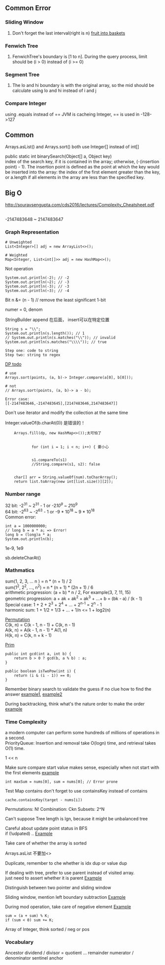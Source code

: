 ## Common Error

### Sliding Window
1. Don't forget the last interval(right is n) [fruit into baskets](https://leetcode.com/problems/fruit-into-baskets/)

### Fenwich Tree
1. FenwichTree's boundary is [1 to n]. During the query process, limit should be (i > 0) instead of (i >= 0)

### Segment Tree
1. The lo and hi boundary is with the original array, so the mid should be calculate using lo and hi instead of i and j

### Compare Integer
using .equals instead of ==
JVM is cacheing Integer, == is used in -128->127

## Common
Arrays.asList() and Arrays.sort() both use Integer[] instead of int[]

public static int binarySearch(Object[] a, Object key)  
index of the search key, if it is contained in the array; otherwise, (-(insertion point) - 1). 
The insertion point is defined as the point at which the key would be inserted into the array: the index of the first element greater than the key, or a.length if all elements in the array are less than the specified key. 

## Big O
http://souravsengupta.com/cds2016/lectures/Complexity_Cheatsheet.pdf


##

-2147483648 ~ 2147483647

### Graph Representation
```
# Unweighted
List<Integer>[] adj = new ArrayList<>();

# Weighted
Map<Integer, List<int[]>> adj = new HashMap<>();
```

Not operation
```
System.out.println(-2); // -2
System.out.println(~2); // -3
System.out.println(-3); // -3
System.out.println(~3); // -4
```

Bit 
n &= (n - 1) // remove the least significant 1-bit

numer = 0, denom


StringBuilder append 在后面， insert可以在特定位置


```
String s = "\\";
System.out.println(s.length()); // 1
// System.out.println(s.matches("\\")); // invalid
System.out.println(s.matches("\\\\")); // true

Step one: code to string
Step two: string to regex
```

[DP todo](https://leetcode.com/discuss/general-discussion/1050391/must-do-dynamic-programming-problems-category-wise)


```
# use 
Arrays.sort(points, (a, b)-> Integer.compare(a[0], b[0]));

# not 
// Arrays.sort(points, (a, b)-> a - b);

Error case:
[[-2147483646,-2147483645],[2147483646,2147483647]]
```

Don't use iterator and modify the collection at the same time



Integer.valueOf(b.charAt(0)) 是错误的！

        Arrays.fill(dp, new HashMap<>());太可怕了
        
        
                for (int i = 1; i < n; i++) { 要小心
                
                
                s1.compareTo(s1) 
                //String.compare(s1, s2): false
                
                
        char[] arr = String.valueOf(num).toCharArray();
        return list.toArray(new int[list.size()][2]);


### Number range
32 bit: -2<sup>31</sup> ~ 2<sup>31</sup> - 1 or -2*10<sup>9</sup> ~ 2*10<sup>9</sup>\
64 bit: -2<sup>63</sup> ~ -2<sup>63</sup> - 1 or -9 * 10<sup>18</sup> ~ 9 * 10<sup>18</sup>  
Common error: 
```
int a = 1000000000;
// long b = a * a; => Error!
long b = (long)a * a;
System.out.println(b);

```
1e-9, 1e9

 sb.deleteCharAt()


### Mathmatics
sum(1, 2, 3, ... n ) = n * (n + 1) / 2\
sum(1<sup>2</sup>, 2<sup>2</sup>, ..., n<sup>2</sup>) = n * (n + 1) * (2n + 1) / 6\
arithmetic progression: (a + b) * n / 2, For example(3, 7, 11, 15)\
geometric progression: a + ak + ak<sup>2</sup> + ak<sup>3</sup> + ...+ b = (bk - a) / (k - 1)\
Special case: 1 + 2 + 2<sup>3</sup> + 2<sup>4</sup> + ... + 2<sup>n-1</sup> = 2<sup>n</sup> - 1\
harmonic sum: 1 + 1/2 + 1/3 + ... + 1/n <= 1 + log2(n)

[Permutation](https://github.com/YangLiu0523/Algorithm/blob/master/src/matieral/math/PermutationFormula.java)\
C(k, n) = C(k - 1, n - 1)  + C(k, n - 1)\
A(k, n) = A(k - 1, n - 1) * A(1, n)\
H(k, n) = C(k, n + k - 1)

[Prim](https://github.com/YangLiu0523/Algorithm/blob/master/src/matieral/math/prim/Prim.java)

```
public int gcd(int a, int b) {
    return b > 0 ? gcd(b, a % b) : a;
}

public boolean isTwoPow(int i) {
    return (i & (i - 1)) == 0;
}
```

Remember binary search to validate the guess if no clue how to find the answer [example1](https://leetcode.com/problems/minimum-limit-of-balls-in-a-bag/), [example2](https://leetcode.com/problems/split-array-largest-sum/)

During backtracking, think what's the nature order to make the order [example](https://leetcode.com/problems/construct-the-lexicographically-largest-valid-sequence/)

### Time Complexity
a modern computer can perform some hundreds of millions of operations in a second.\
PriorityQueue: Insertion and removal take O(logn) time, and retrieval takes O(1) time.


1 << n

Make sure compare start value makes sense, especially when not start with the first elements
[example](https://leetcode.com/problems/maximum-subarray/)
```
int maxSum = nums[0], sum = nums[0]; // Error prone
```

Test Map contains don't forget to use containsKey instead of contains
```$xslt
cache.containsKey(target - nums[i])
```

Permutations: N!
Combination: Ckn
Subsets: 2^N

Can't suppose Tree length is lgn, because it might be unbalanced tree

Careful about update point status in BFS\
if (!udpated) ..   [Example](https://leetcode.com/problems/map-of-highest-peak/)

Take care of whether the array is sorted

Arrays.asList 不要加<>

Duplicate, remember to che whether is idx dup or value dup

If dealing with tree, prefer to use parent instead of visited array.\
just need to assert whether it is parent [Example](https://leetcode.com/problems/tree-of-coprimes/)

Distinguish between two pointer and sliding window

Sliding window, mention left boundary subtraction [Example](https://leetcode.com/problems/subarray-sum-equals-k/)

During mod operation, take care of negative element [Example](https://leetcode.com/problems/subarray-sums-divisible-by-k/)
```
sum = (a + sum) % K;
if (sum < 0) sum += K;
```

Array of Integer, think sorted / neg or pos

### Vocabulary
Ancestor
dividend / divisor = quotient ... remainder
numerator / denominator
sentinel
anchor



